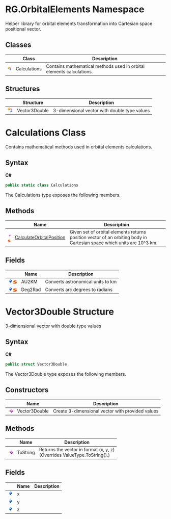# RG.OrbitalElements Namespace


Helper library for orbital elements transformation into Cartesian space positional vector.


## Classes
|                                                    | Class        | Description                                                  |
| -------------------------------------------------- | ------------ | ------------------------------------------------------------ |
| ![Public class](media/pubclass.gif "Public class") | Calculations | Contains mathematical methods used in orbital elements calculations. |



## Structures
|                                                    | Structure     | Description                                  |
| -------------------------------------------------- | ------------- | -------------------------------------------- |
| ![Public class](media/pubclass.gif "Public class") | Vector3Double | 3-dimensional vector with double type values |



# Calculations Class


Contains mathematical methods used in orbital elements calculations.


## Syntax

**C#**

``` C#
public static class Calculations
```

The Calculations type exposes the following members.


## Methods
|                                                              | Name                                                         | Description                                                  |
| ------------------------------------------------------------ | ------------------------------------------------------------ | ------------------------------------------------------------ |
| ![Public method](media/pubmethod.gif "Public method")![Static member](media/static.gif "Static member") | [CalculateOrbitalPosition](./Calculations.CalculateOrbitalPosition.md) | Given set of orbital elements returns position vector of an orbiting body in Cartesian space which units are 10^3 km. |



## Fields
|                                                              | Name    | Description                       |
| ------------------------------------------------------------ | ------- | --------------------------------- |
| ![Public method](media/pubfield.gif "Public field")![Static member](media/static.gif "Static member") | AU2KM   | Converts astronomical units to km |
| ![Public method](media/pubfield.gif "Public field")![Static member](media/static.gif "Static member") | Deg2Rad | Converts arc degrees to radians   |




# Vector3Double Structure


3-dimensional vector with double type values

## Syntax

**C#**

``` C#
public struct Vector3Double
```

The Vector3Double type exposes the following members.


## Constructors
|                                                       | Name          | Description                                      |
| ----------------------------------------------------- | ------------- | ------------------------------------------------ |
| ![Public method](media/pubmethod.gif "Public method") | Vector3Double | Create 3-dimensional vector with provided values |



## Methods
|                                                       | Name     | Description                                                  |
| ----------------------------------------------------- | -------- | ------------------------------------------------------------ |
| ![Public method](media/pubmethod.gif "Public method") | ToString | Returns the vector in format (x, y, z)<br />(Overrides ValueType.ToString().) |



## Fields
|                                                     | Name | Description |
| --------------------------------------------------- | ---- | ----------- |
| ![Public method](media/pubfield.gif "Public field") | x    |             |
| ![Public method](media/pubfield.gif "Public field") | y    |             |
| ![Public method](media/pubfield.gif "Public field") | z    |             |
